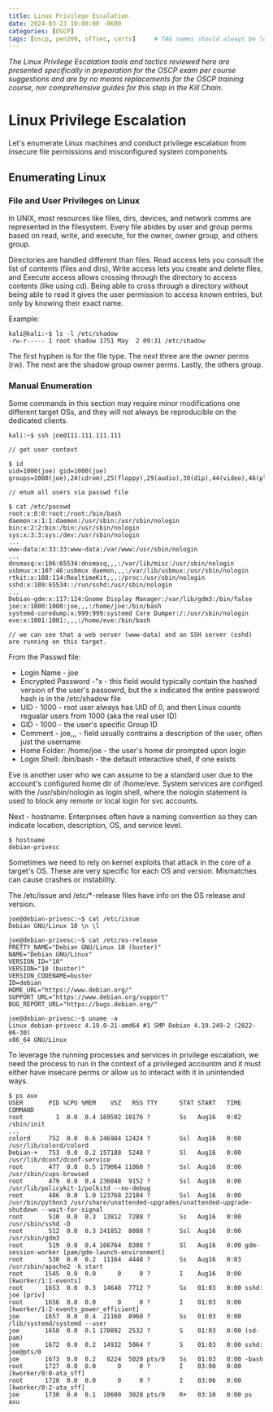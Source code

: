```yaml
---
title: Linux Privilege Escalation
date: 2024-03-23 10:08:00 -0600
categories: [OSCP]
tags: [oscp, pen200, offsec, certs]     # TAG names should always be lowercase
---
```

*The Linux Privilege Escalation tools and tactics reviewed here are presented specifically in preparation for the OSCP exam per course suggestions and are by no means replacements for the OSCP training course, nor comprehensive guides for this step in the Kill Chain.*

# Linux Privilege Escalation

Let's enumerate Linux machines and conduct privilege escalation from insecure file permissions and misconfigured system components.

## Enumerating Linux

### File and User Privileges on Linux

In UNIX, most resources like files, dirs, devices, and network comms are represented in the filesystem. Every file abides by user and group perms based on read, write, and execute, for the owner, owner group, and others group.

Directories are handled different than files. Read access lets you consult the list of contents (files and dirs), Write access lets you create and delete files, and Execute access allows crossing through the directory to access contents (like using cd). Being able to cross through a directory without being able to read it gives the user permission to access known entries, but only by knowing their exact name.

Example:

```console
kali@kali:~$ ls -l /etc/shadow
-rw-r----- 1 root shadow 1751 May  2 09:31 /etc/shadow
```

The first hyphen is for the file type. The next three are the owner perms (rw). The next are the shadow group owner perms.  Lastly, the others group.

### Manual Enumeration

Some commands in this section may require minor modifications one different target OSs, and they will not always be reproducible on the dedicated clients.

```console
kali:~$ ssh joe@111.111.111.111

// get user context

$ id
uid=1000(joe) gid=1000(joe) groups=1000(joe),24(cdrom),25(floppy),29(audio),30(dip),44(video),46(plugdev),109(netdev),112(bluetooth),116(lpadmin),117(scanner)

// enum all users via passwd file

$ cat /etc/passwd
root:x:0:0:root:/root:/bin/bash
daemon:x:1:1:daemon:/usr/sbin:/usr/sbin/nologin
bin:x:2:2:bin:/bin:/usr/sbin/nologin
sys:x:3:3:sys:/dev:/usr/sbin/nologin
...
www-data:x:33:33:www-data:/var/www:/usr/sbin/nologin
...
dnsmasq:x:106:65534:dnsmasq,,,:/var/lib/misc:/usr/sbin/nologin
usbmux:x:107:46:usbmux daemon,,,:/var/lib/usbmux:/usr/sbin/nologin
rtkit:x:108:114:RealtimeKit,,,:/proc:/usr/sbin/nologin
sshd:x:109:65534::/run/sshd:/usr/sbin/nologin
...
Debian-gdm:x:117:124:Gnome Display Manager:/var/lib/gdm3:/bin/false
joe:x:1000:1000:joe,,,:/home/joe:/bin/bash
systemd-coredump:x:999:999:systemd Core Dumper:/:/usr/sbin/nologin
eve:x:1001:1001:,,,:/home/eve:/bin/bash

// we can see that a web server (www-data) and an SSH server (sshd) are running on this target.
```

From the Passwd file:
- Login Name - joe
- Encrypted Password -"x - this field would typically contain the hashed version of the user's passowrd, but the x indicated the entire password hash is in the /etc/shadow file
- UID - 1000 - root user always has UID of 0, and then Linux counts regualar users from 1000 (aka the real user ID)
- GID - 1000 - the user's specific Group ID
- Comment - joe,,, - field usually contrains a description of the user, often just the username
- Home Folder: /home/joe - the user's home dir prompted upon login
- Login Shell: /bin/bash - the default interactive shell, if one exists

Eve is another user who we can assume to be a standard user due to the account's configured home dir of /home/eve. System services are configed with the /usr/sbin/nologin as login shell, where the nologin statement is used to block any remote or local login for svc accounts.

Next - hostname. Enterprises often have a naming convention so they can indicate location, description, OS, and service level.

```console
$ hostname
debian-privesc
```

Sometimes we need to rely on kernel exploits that attack in the core of a target's OS. These are very specific for each OS and version. Mismatches can cause crashes or instability.

The /etc/issue and /etc/*-release files have info on the OS release and version.

```console
joe@debian-privesc:~$ cat /etc/issue
Debian GNU/Linux 10 \n \l

joe@debian-privesc:~$ cat /etc/os-release
PRETTY_NAME="Debian GNU/Linux 10 (buster)"
NAME="Debian GNU/Linux"
VERSION_ID="10"
VERSION="10 (buster)"
VERSION_CODENAME=buster
ID=debian
HOME_URL="https://www.debian.org/"
SUPPORT_URL="https://www.debian.org/support"
BUG_REPORT_URL="https://bugs.debian.org/"

joe@debian-privesc:~$ uname -a
Linux debian-privesc 4.19.0-21-amd64 #1 SMP Debian 4.19.249-2 (2022-06-30)
x86_64 GNU/Linux
```

To leverage the running processes and services in privilege escalation, we need the process to run in the context of a privileged accountm and it must either have insecure perms or allow us to interact with it in unintended ways.

```console
$ ps aux
USER       PID %CPU %MEM    VSZ   RSS TTY      STAT START   TIME COMMAND
root         1  0.0  0.4 169592 10176 ?        Ss   Aug16   0:02 /sbin/init
...
colord     752  0.0  0.6 246984 12424 ?        Ssl  Aug16   0:00 /usr/lib/colord/colord
Debian-+   753  0.0  0.2 157188  5248 ?        Sl   Aug16   0:00 /usr/lib/dconf/dconf-service
root       477  0.0  0.5 179064 11060 ?        Ssl  Aug16   0:00 /usr/sbin/cups-browsed
root       479  0.0  0.4 236048  9152 ?        Ssl  Aug16   0:00 /usr/lib/policykit-1/polkitd --no-debug
root       486  0.0  1.0 123768 22104 ?        Ssl  Aug16   0:00 /usr/bin/python3 /usr/share/unattended-upgrades/unattended-upgrade-shutdown --wait-for-signal
root       510  0.0  0.3  13812  7288 ?        Ss   Aug16   0:00 /usr/sbin/sshd -D
root       512  0.0  0.3 241852  8080 ?        Ssl  Aug16   0:00 /usr/sbin/gdm3
root       519  0.0  0.4 166764  8308 ?        Sl   Aug16   0:00 gdm-session-worker [pam/gdm-launch-environment]
root       530  0.0  0.2  11164  4448 ?        Ss   Aug16   0:03 /usr/sbin/apache2 -k start
root      1545  0.0  0.0      0     0 ?        I    Aug16   0:00 [kworker/1:1-events]
root      1653  0.0  0.3  14648  7712 ?        Ss   01:03   0:00 sshd: joe [priv]
root      1656  0.0  0.0      0     0 ?        I    01:03   0:00 [kworker/1:2-events_power_efficient]
joe       1657  0.0  0.4  21160  8960 ?        Ss   01:03   0:00 /lib/systemd/systemd --user
joe       1658  0.0  0.1 170892  2532 ?        S    01:03   0:00 (sd-pam)
joe       1672  0.0  0.2  14932  5064 ?        S    01:03   0:00 sshd: joe@pts/0
joe       1673  0.0  0.2   8224  5020 pts/0    Ss   01:03   0:00 -bash
root      1727  0.0  0.0      0     0 ?        I    03:00   0:00 [kworker/0:0-ata_sff]
root      1728  0.0  0.0      0     0 ?        I    03:06   0:00 [kworker/0:2-ata_sff]
joe       1730  0.0  0.1  10600  3028 pts/0    R+   03:10   0:00 ps axu
```
